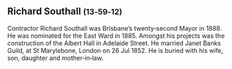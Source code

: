 
## Richard Southall <small>(13‑59‑12)</small>

Contractor Richard Southall was Brisbane’s twenty‑second Mayor in 1888. He was nominated for the East Ward in 1885. Amongst his projects was the construction of the Albert Hall in Adelaide Street. He married Janet Banks Guild, at St Marylebone, London on 26 Jul 1852. He is buried with his wife, son, daughter and mother‑in‑law.
